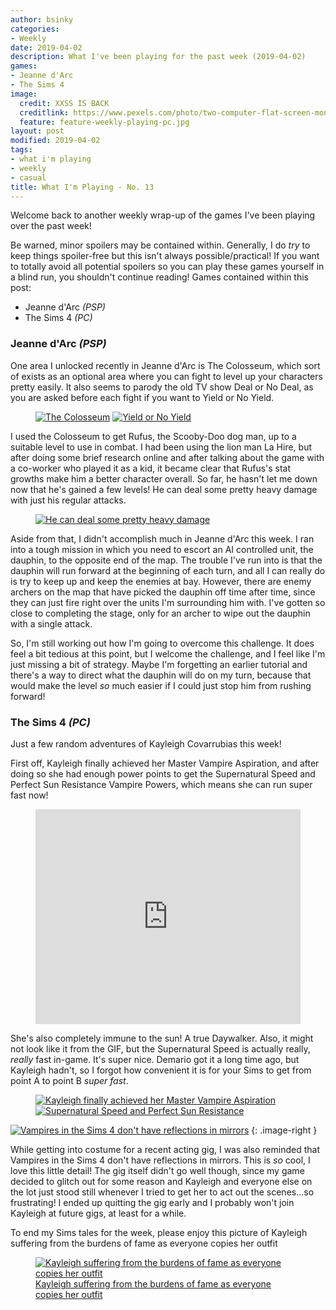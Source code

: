 ```yaml
---
author: bsinky
categories:
- Weekly
date: 2019-04-02
description: What I've been playing for the past week (2019-04-02)
games:
- Jeanne d'Arc
- The Sims 4
image:
  credit: XXSS IS BACK
  creditlink: https://www.pexels.com/photo/two-computer-flat-screen-monitors-turned-on-777001/
  feature: feature-weekly-playing-pc.jpg
layout: post
modified: 2019-04-02
tags:
- what i'm playing
- weekly
- casual
title: What I'm Playing - No. 13
---
```


Welcome back to another weekly wrap-up of the games I've been playing over the
past week!

Be warned, minor spoilers may be contained within. Generally, I do *try* to keep
things spoiler-free but this isn't always possible/practical! If you want to
totally avoid all potential spoilers so you can play these games yourself in a
blind run, you shouldn't continue reading! Games contained within this post:

 - Jeanne d'Arc *(PSP)*
 - The Sims 4 *(PC)*

<!--more-->

### Jeanne d'Arc *(PSP)*

One area I unlocked recently in Jeanne d'Arc is The Colosseum, which sort of
exists as an optional area where you can fight to level up your characters
pretty easily. It also seems to parody the old TV show Deal or No Deal, as you
are asked before each fight if you want to Yield or No Yield.

<figure class="half">
    <a href="https://i.imgur.com/I9Uujay.jpg"><img src="https://i.imgur.com/I9Uujaym.jpg" alt="The Colosseum"/></a>
    <a href="https://i.imgur.com/eLdzxph.jpg"><img src="https://i.imgur.com/eLdzxphm.jpg" alt="Yield or No Yield"/></a>
</figure>

I used the Colosseum to get Rufus, the Scooby-Doo dog man, up to a suitable
level to use in combat. I had been using the lion man La Hire, but after doing
some brief research online and after talking about the game with a co-worker who
played it as a kid, it became clear that Rufus's stat growths make him a better
character overall. So far, he hasn't let me down now that he's gained a few
levels! He can deal some pretty heavy damage with just his regular attacks.

<figure class="half center">
    <a href="https://i.imgur.com/HvKsRWL.jpg"><img src="https://i.imgur.com/HvKsRWLm.jpg" alt="He can deal some pretty heavy damage"/></a>
</figure>

Aside from that, I didn't accomplish much in Jeanne d'Arc this week. I ran into
a tough mission in which you need to escort an AI controlled unit, the dauphin,
to the opposite end of the map. The trouble I've run into is that the dauphin
will run forward at the beginning of each turn, and all I can really do is try
to keep up and keep the enemies at bay. However, there are enemy archers on the
map that have picked the dauphin off time after time, since they can just fire
right over the units I'm surrounding him with. I've gotten so close to
completing the stage, only for an archer to wipe out the dauphin with a single
attack.

So, I'm still working out how I'm going to overcome this challenge. It does feel
a bit tedious at this point, but I welcome the challenge, and I feel like I'm
just missing a bit of strategy. Maybe I'm forgetting an earlier tutorial and
there's a way to direct what the dauphin will do on my turn, because that would
make the level *so* much easier if I could just stop him from rushing forward!

### The Sims 4 *(PC)*

Just a few random adventures of Kayleigh Covarrubias this week!

First off, Kayleigh finally achieved her Master Vampire Aspiration, and after
doing so she had enough power points to get the Supernatural Speed and Perfect
Sun Resistance Vampire Powers, which means she can run super fast now!

<figure class="center">
    <div style='position:relative; padding-bottom:calc(70.80% + 44px)'><iframe src='https://gfycat.com/ifr/secondredbactrian' frameborder='0' scrolling='no' width='100%' height='100%' style='position:absolute;top:0;left:0;' allowfullscreen></iframe></div>
</figure>

She's also completely immune to the sun! A true Daywalker. Also, it might
not look like it from the GIF, but the Supernatural Speed is actually really,
*really* fast in-game. It's super nice. Demario got it a long time ago, but
Kayleigh hadn't, so I forgot how convenient it is for your Sims to get from
point A to point B *super fast*.

<figure class="half">
    <a href="https://i.imgur.com/VBuSuJ0.png"><img src="https://i.imgur.com/VBuSuJ0m.png" alt="Kayleigh finally achieved her Master Vampire Aspiration"/></a>
    <a href="https://i.imgur.com/nPSh3xt.png"><img src="https://i.imgur.com/nPSh3xtm.png" alt="Supernatural Speed and Perfect Sun Resistance"/></a>
</figure>

[![Vampires in the Sims 4 don't have reflections in mirrors](https://i.imgur.com/Ncs19LEm.png)](https://i.imgur.com/Ncs19LE.png)
{: .image-right }

While getting into costume for a recent acting gig, I was also reminded that
Vampires in the Sims 4 don't have reflections in mirrors. This is *so* cool, I
love this little detail! The gig itself didn't go well though, since my game
decided to glitch out for some reason and Kayleigh and everyone else on the lot
just stood still whenever I tried to get her to act out the scenes...so
frustrating! I ended up quitting the gig early and I probably won't join
Kayleigh at future gigs, at least for a while.

To end my Sims tales for the week, please enjoy this picture of Kayleigh suffering from the burdens of fame as everyone copies her outfit

<figure class="half center">
    <a href="https://i.imgur.com/bcRA54W.png"><img src="https://i.imgur.com/bcRA54Wm.png" alt="Kayleigh suffering from the burdens of fame as everyone copies her outfit"/>
        <figcaption>Kayleigh suffering from the burdens of fame as everyone copies her outfit</figcaption>
    </a>
</figure>
